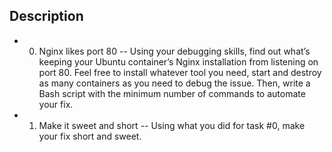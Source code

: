 ## Description
* 0. Nginx likes port 80
-- Using your debugging skills, find out what’s keeping your Ubuntu container’s Nginx installation from listening on port 80. Feel free to install whatever tool you need, start and destroy as many containers as you need to debug the issue. Then, write a Bash script with the minimum number of commands to automate your fix.
* 1. Make it sweet and short
-- Using what you did for task #0, make your fix short and sweet.
